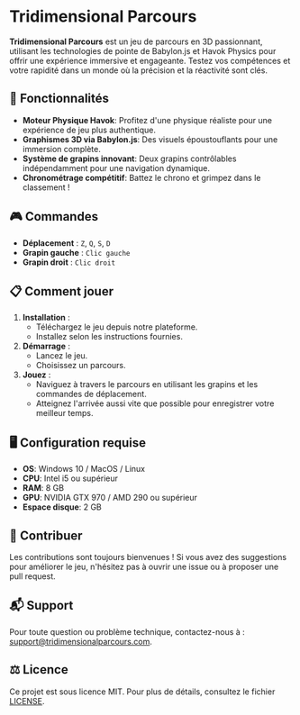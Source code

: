 # Tridimensional Parcours

**Tridimensional Parcours** est un jeu de parcours en 3D passionnant, utilisant les technologies de pointe de Babylon.js et Havok Physics pour offrir une expérience immersive et engageante. Testez vos compétences et votre rapidité dans un monde où la précision et la réactivité sont clés.

## 🚀 Fonctionnalités

-   **Moteur Physique Havok**: Profitez d'une physique réaliste pour une expérience de jeu plus authentique.
-   **Graphismes 3D via Babylon.js**: Des visuels époustouflants pour une immersion complète.
-   **Système de grapins innovant**: Deux grapins contrôlables indépendamment pour une navigation dynamique.
-   **Chronométrage compétitif**: Battez le chrono et grimpez dans le classement !

## 🎮 Commandes

-   **Déplacement** : `Z`, `Q`, `S`, `D`
-   **Grapin gauche** : `Clic gauche`
-   **Grapin droit** : `Clic droit`

## 📋 Comment jouer

1. **Installation** :
    - Téléchargez le jeu depuis notre plateforme.
    - Installez selon les instructions fournies.
2. **Démarrage** :
    - Lancez le jeu.
    - Choisissez un parcours.
3. **Jouez** :
    - Naviguez à travers le parcours en utilisant les grapins et les commandes de déplacement.
    - Atteignez l'arrivée aussi vite que possible pour enregistrer votre meilleur temps.

## 🖥️ Configuration requise

-   **OS**: Windows 10 / MacOS / Linux
-   **CPU**: Intel i5 ou supérieur
-   **RAM**: 8 GB
-   **GPU**: NVIDIA GTX 970 / AMD 290 ou supérieur
-   **Espace disque**: 2 GB

## 🤝 Contribuer

Les contributions sont toujours bienvenues ! Si vous avez des suggestions pour améliorer le jeu, n'hésitez pas à ouvrir une issue ou à proposer une pull request.

## 📬 Support

Pour toute question ou problème technique, contactez-nous à : [support@tridimensionalparcours.com](mailto:support@tridimensionalparcours.com).

## ⚖️ Licence

Ce projet est sous licence MIT. Pour plus de détails, consultez le fichier [LICENSE](LINK_TO_LICENSE).
